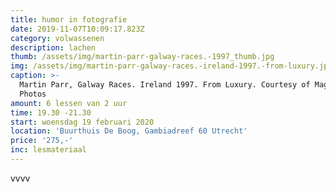 ```yaml
---
title: humor in fotografie
date: 2019-11-07T10:09:17.823Z
category: volwassenen
description: lachen
thumb: /assets/img/martin-parr-galway-races.-1997_thumb.jpg
img: /assets/img/martin-parr-galway-races.-ireland-1997.-from-luxury.jpg
caption: >-
  Martin Parr, Galway Races. Ireland 1997. From Luxury. Courtesy of Magnum
  Photos
amount: 6 lessen van 2 uur
time: 19.30 -21.30
start: woensdag 19 februari 2020
location: 'Buurthuis De Boog, Gambiadreef 60 Utrecht'
price: '275,-'
inc: lesmateriaal
---
```

vvvv
